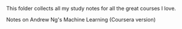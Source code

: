 This folder collects all my study notes for all the great courses I love.

Notes on Andrew Ng's Machine Learning (Coursera version)
